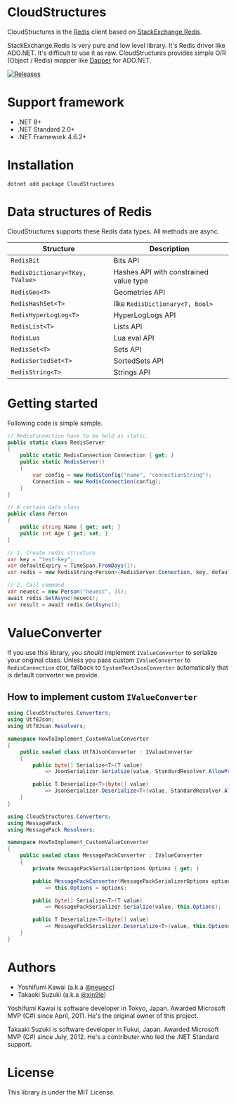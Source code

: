 # CloudStructures
CloudStructures is the [Redis](https://redis.io/) client based on [StackExchange.Redis](https://github.com/StackExchange/StackExchange.Redis).

StackExchange.Redis is very pure and low level library. It's Redis driver like ADO.NET. It's difficult to use it as raw. CloudStructures provides simple O/R (Object / Redis) mapper like [Dapper](https://github.com/StackExchange/Dapper) for ADO.NET.


[![Releases](https://img.shields.io/github/release/neuecc/CloudStructures.svg)](https://github.com/neuecc/CloudStructures/releases)



# Support framework
- .NET 8+
- .NET Standard 2.0+
- .NET Framework 4.6.2+



# Installation
```
dotnet add package CloudStructures
```



# Data structures of Redis
CloudStructures supports these Redis data types. All methods are async.

| Structure | Description |
| --- | --- |
| `RedisBit` | Bits API |
| `RedisDictionary<TKey, TValue>` | Hashes API with constrained value type |
| `RedisGeo<T>` | Geometries API |
| `RedisHashSet<T>` | like `RedisDictionary<T, bool>` |
| `RedisHyperLogLog<T>` | HyperLogLogs API |
| `RedisList<T>` | Lists API |
| `RedisLua` | Lua eval API |
| `RedisSet<T>` | Sets API |
| `RedisSortedSet<T>` | SortedSets API |
| `RedisString<T>` | Strings API |



# Getting started
Following code is simple sample.

```cs
// RedisConnection have to be held as static.
public static class RedisServer
{
    public static RedisConnection Connection { get; }
    public static RedisServer()
    {
        var config = new RedisConfig("name", "connectionString");
        Connection = new RedisConnection(config);
    }
}

// A certain data class
public class Person
{
    public string Name { get; set; }
    public int Age { get; set; }
}

// 1. Create redis structure
var key = "test-key";
var defaultExpiry = TimeSpan.FromDays(1);
var redis = new RedisString<Person>(RedisServer.Connection, key, defaultExpiry)

// 2. Call command
var neuecc = new Person("neuecc", 35);
await redis.SetAsync(neuecc);
var result = await redis.GetAsync();
```



# ValueConverter
If you use this library, you *should* implement `IValueConverter` to serialize your original class. Unless you pass custom `IValueConverter` to `RedisConnection` ctor, fallback to `SystemTextJsonConverter` automatically that is default converter we provide.


## How to implement custom `IValueConverter`

```cs
using CloudStructures.Converters;
using Utf8Json;
using Utf8Json.Resolvers;

namespace HowToImplement_CustomValueConverter
{
    public sealed class Utf8JsonConverter : IValueConverter
    {
        public byte[] Serialize<T>(T value)
            => JsonSerializer.Serialize(value, StandardResolver.AllowPrivate);

        public T Deserialize<T>(byte[] value)
            => JsonSerializer.Deserialize<T>(value, StandardResolver.AllowPrivate);
    }
}
```

```cs
using CloudStructures.Converters;
using MessagePack;
using MessagePack.Resolvers;

namespace HowToImplement_CustomValueConverter
{
    public sealed class MessagePackConverter : IValueConverter
    {
        private MessagePackSerializerOptions Options { get; }

        public MessagePackConverter(MessagePackSerializerOptions options)
            => this.Options = options;

        public byte[] Serialize<T>(T value)
            => MessagePackSerializer.Serialize(value, this.Options);

        public T Deserialize<T>(byte[] value)
            => MessagePackSerializer.Deserialize<T>(value, this.Options);
    }
}
```



# Authors
- Yoshifumi Kawai (a.k.a [@neuecc](https://twitter.com/neuecc))
- Takaaki Suzuki (a.k.a [@xin9le](https://twitter.com/xin9le))

Yoshifumi Kawai is software developer in Tokyo, Japan. Awarded Microsoft MVP (C#) since April, 2011. He's the original owner of this project.

Takaaki Suzuki is software developer in Fukui, Japan. Awarded Microsoft MVP (C#) since July, 2012. He's a contributer who led the .NET Standard support.



# License
This library is under the MIT License.
